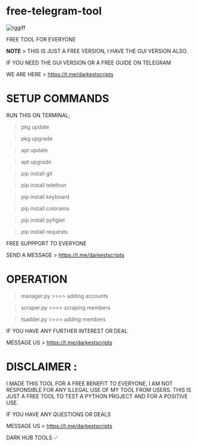 # free-telegram-tool



![tggiff](https://user-images.githubusercontent.com/118540164/204122043-2b3d68f4-08f3-45d0-9996-ea65ad7d7049.gif)



FREE TOOL FOR EVERYONE

<b>NOTE</b> > THIS IS JUST A FREE VERSION, I HAVE THE GUI VERSION ALSO.

IF YOU NEED THE GUI VERSION OR A FREE GUIDE ON TELEGRAM

WE ARE HERE > https://t.me/darkestscripts

# SETUP COMMANDS

RUN THIS ON TERMINAL;

> pkg update 

> pkg upgrade

> apt update

> apt upgrade

> pip install git

> pip install telethon

> pip install keyboard

> pip install colorama

> pip install pyfiglet

> pip install requests


FREE SUPPPORT TO EVERYONE

SEND A MESSAGE > https://t.me/darkestscripts


# OPERATION

> manager.py >>>> adding accounts

> scraper.py >>>> scraping members

> tsadder.py >>>> adding members


IF YOU HAVE ANY FURTHER INTEREST OR DEAL 

MESSAGE US > https://t.me/darkestscripts


# DISCLAIMER : 
I MADE THIS TOOL FOR A FREE BENEFIT TO EVERYONE, I AM NOT RESPONSIBLE FOR ANY ILLEGAL USE OF MY TOOL FROM USERS. THIS IS JUST A FREE TOOL TO TEST A PYTHON PROJECT AND FOR A POSITIVE USE.


IF YOU HAVE ANY QUESTIONS OR DEALS

MESSAGE US >  https://t.me/darkestscripts


DARK HUB TOOLS ✅

